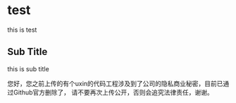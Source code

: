 # test
this is  test 

## Sub Title
this is sub title

您好，您之前上传的有个uxin的代码工程涉及到了公司的隐私商业秘密，目前已通过Github官方删除了，
请不要再次上传公开，否则会追究法律责任，谢谢。